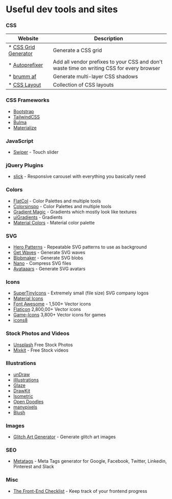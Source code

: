 # Useful dev tools and sites

### CSS
Website | Description
--------|------------
* [CSS Grid Generator](https://cssgrid-generator.netlify.app/) | Generate a CSS grid
* [Autoprefixer](https://autoprefixer.github.io/) | Add all vendor prefixes to your CSS and don't waste time on writing CSS for every browser
* [brumm af](https://brumm.af/shadows) | Generate multi-layer CSS shadows
* [CSS Layout](https://csslayout.io/patterns) | Collection of CSS layouts

### CSS Frameworks

* [Bootstrap](https://getbootstrap.com/)
* [TailwindCSS](https://tailwindcss.com/)
* [Bulma](https://bulma.io/)
* [Materialize](https://materializecss.com/) 

### JavaScript

* [Swiper](https://swiperjs.com/) - Touch slider

### jQuery Plugins

* [slick](https://kenwheeler.github.io/slick/) - Responsive carousel with everything you basically need

### Colors

* [FlatCol](https://flatcol.com/) - Color Palettes and multiple tools
* [Colorsinspo](https://colorsinspo.com/) - Color Palettes and multiple tools
* [Gradient Magic](https://gradientmagic.com/) - Gradients which mostly look like textures
* [uiGradients](https://uigradients.com/) - Gradients
* [Material Colors](https://www.materialui.co/colors) - Material color palette

### SVG

* [Hero Patterns](https://www.heropatterns.com/) - Repeatable SVG patterns to use as background
* [Get Waves](https://getwaves.io/) - Generate SVG waves
* [Blobmaker](https://www.blobmaker.app/) - Generate SVG blobs
* [Nano](https://vecta.io/nano) - Compress SVG files
* [Avataaars](https://getavataaars.com/) - Generate SVG avatars

### Icons

* [SuperTinyIcons](https://github.com/edent/SuperTinyIcons) - Extremely small (file size) SVG company logos
* [Material Icons](https://material.io/resources/icons/) 
* [Font Awesome](https://fontawesome.com/) - 1,500+ Vector icons 
* [Flaticon](https://www.flaticon.com/) 2,800,00+ Vector icons
* [Game-Icons](https://game-icons.net/) 3,800+ Vector icons for games
* [icons8](https://icons8.com/)

### Stock Photos and Videos

* [Unsplash](https://unsplash.com/) Free Stock Photos
* [Mixkit](https://mixkit.co/)  - Free Stock videos

### Illustrations

* [unDraw](https://undraw.co/illustrations)
* [illlustrations](https://illlustrations.co/)
* [Glaze](https://www.glazestock.com/)
* [DrawKit](https://www.drawkit.io/)
* [Isometric](https://isometric.online/)
* [Open Doodles](https://www.opendoodles.com/)
* [manypixels](https://www.manypixels.co/gallery/)
* [Blush](https://blush.design/)

### Images

* [Glitch Art Generator](https://glitchart.io/) - Generate glitch art images

### SEO

* [Metatags](https://metatags.io/) - Meta Tags generator for Google, Facebook, Twitter, Linkedin, Pinterest and Slack

### Misc

* [The Front-End Checklist](https://frontendchecklist.io/) - Keep track of your frontend progress
